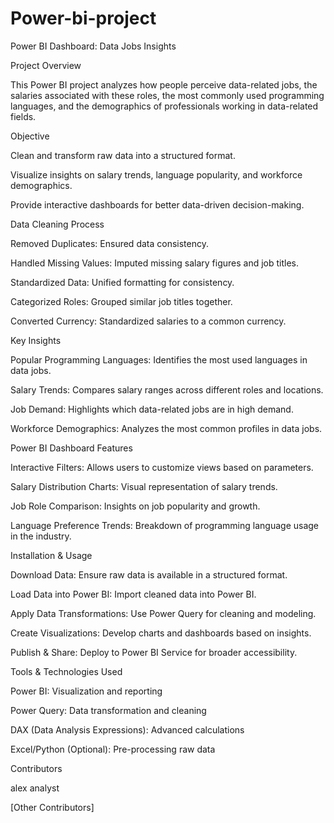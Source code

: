 # Power-bi-project
Power BI Dashboard: Data Jobs Insights

Project Overview

This Power BI project analyzes how people perceive data-related jobs, the salaries associated with these roles, the most commonly used programming languages, and the demographics of professionals working in data-related fields.

Objective

Clean and transform raw data into a structured format.

Visualize insights on salary trends, language popularity, and workforce demographics.

Provide interactive dashboards for better data-driven decision-making.

Data Cleaning Process

Removed Duplicates: Ensured data consistency.

Handled Missing Values: Imputed missing salary figures and job titles.

Standardized Data: Unified formatting for consistency.

Categorized Roles: Grouped similar job titles together.

Converted Currency: Standardized salaries to a common currency.

Key Insights

Popular Programming Languages: Identifies the most used languages in data jobs.

Salary Trends: Compares salary ranges across different roles and locations.

Job Demand: Highlights which data-related jobs are in high demand.

Workforce Demographics: Analyzes the most common profiles in data jobs.

Power BI Dashboard Features

Interactive Filters: Allows users to customize views based on parameters.

Salary Distribution Charts: Visual representation of salary trends.

Job Role Comparison: Insights on job popularity and growth.

Language Preference Trends: Breakdown of programming language usage in the industry.

Installation & Usage

Download Data: Ensure raw data is available in a structured format.

Load Data into Power BI: Import cleaned data into Power BI.

Apply Data Transformations: Use Power Query for cleaning and modeling.

Create Visualizations: Develop charts and dashboards based on insights.

Publish & Share: Deploy to Power BI Service for broader accessibility.

Tools & Technologies Used

Power BI: Visualization and reporting

Power Query: Data transformation and cleaning

DAX (Data Analysis Expressions): Advanced calculations

Excel/Python (Optional): Pre-processing raw data

Contributors

alex analyst

[Other Contributors]
